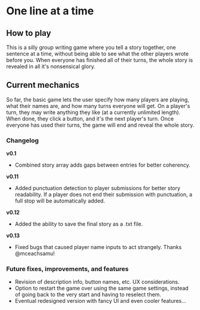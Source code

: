 # One line at a time

## How to play
This is a silly group writing game where you tell a story together, one sentence at a time, without being able to see what the other players wrote before you. When everyone has finished all of their turns, the whole story is revealed in all it's nonsensical glory.

## Current mechanics
So far, the basic game lets the user specify how many players are playing, what their names are, and how many turns everyone will get. On a player's turn, they may write anything they like (at a currently unlimited length). When done, they click a button, and it's the next player's turn. Once everyone has used their turns, the game will end and reveal the whole story.

### Changelog

**v0.1**
* Combined story array adds gaps between entries for better coherency.

**v0.11**
* Added punctuation detection to player submissions for better story readability. If a player does not end their submission with punctuation, a full stop will be automatically added.

**v0.12**
* Added the ability to save the final story as a .txt file.

**v0.13**
* Fixed bugs that caused player name inputs to act strangely. Thanks @mceachsamu!

### Future fixes, improvements, and features
* Revision of description info, button names, etc. UX considerations.
* Option to restart the game over using the same game settings, instead of going back to the very start and having to reselect them.
* Eventual redesigned version with fancy UI and even cooler features...